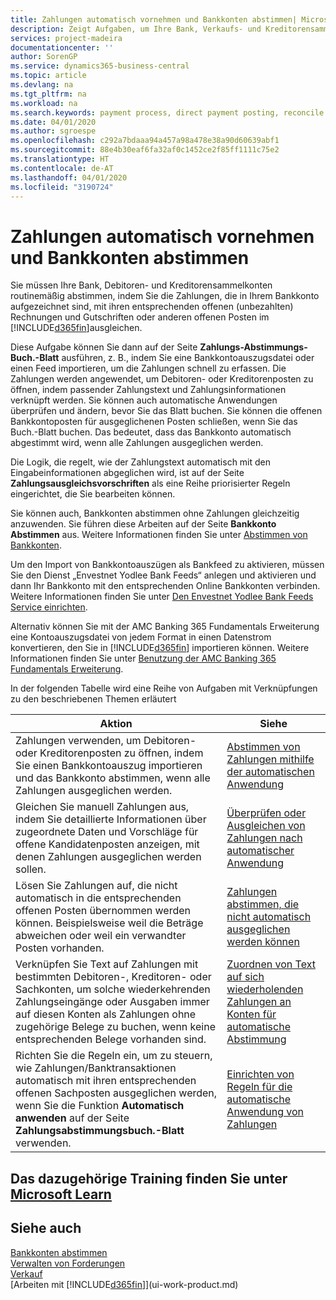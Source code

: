 ```yaml
---
title: Zahlungen automatisch vornehmen und Bankkonten abstimmen| Microsoft Docs
description: Zeigt Aufgaben, um Ihre Bank, Verkaufs- und Kreditorensammelkonte, Beitragszahlungseingänge oder Kosten auszugleichen und gleicht Zahlungen automatisch aus.
services: project-madeira
documentationcenter: ''
author: SorenGP
ms.service: dynamics365-business-central
ms.topic: article
ms.devlang: na
ms.tgt_pltfrm: na
ms.workload: na
ms.search.keywords: payment process, direct payment posting, reconcile payment, expenses, cash receipts
ms.date: 04/01/2020
ms.author: sgroespe
ms.openlocfilehash: c292a7bdaaa94a457a98a478e38a90d60639abf1
ms.sourcegitcommit: 88e4b30eaf6fa32af0c1452ce2f85ff1111c75e2
ms.translationtype: HT
ms.contentlocale: de-AT
ms.lasthandoff: 04/01/2020
ms.locfileid: "3190724"
---
```

# <a name="applying-payments-automatically-and-reconciling-bank-accounts"></a>Zahlungen automatisch vornehmen und Bankkonten abstimmen
Sie müssen Ihre Bank, Debitoren- und Kreditorensammelkonten routinemäßig abstimmen, indem Sie die Zahlungen, die in Ihrem Bankkonto aufgezeichnet sind, mit ihren entsprechenden offenen (unbezahlten) Rechnungen und Gutschriften oder anderen offenen Posten im [!INCLUDE[d365fin](includes/d365fin_md.md)]ausgleichen.  

Diese Aufgabe können Sie dann auf der Seite **Zahlungs-Abstimmungs-Buch.-Blatt** ausführen, z. B., indem Sie eine Bankkontoauszugsdatei oder einen Feed importieren, um die Zahlungen schnell zu erfassen. Die Zahlungen werden angewendet, um Debitoren- oder Kreditorenposten zu öffnen, indem passender Zahlungstext und Zahlungsinformationen verknüpft werden. Sie können auch automatische Anwendungen überprüfen und ändern, bevor Sie das Blatt buchen. Sie können die offenen Bankkontoposten für ausgeglichenen Posten schließen, wenn Sie das Buch.-Blatt buchen. Das bedeutet, dass das Bankkonto automatisch abgestimmt wird, wenn alle Zahlungen ausgeglichen werden.

Die Logik, die regelt, wie der Zahlungstext automatisch mit den Eingabeinformationen abgeglichen wird, ist auf der Seite **Zahlungsausgleichsvorschriften** als eine Reihe priorisierter Regeln eingerichtet, die Sie bearbeiten können.

Sie können auch, Bankkonten abstimmen ohne Zahlungen gleichzeitig anzuwenden. Sie führen diese Arbeiten auf der Seite **Bankkonto Abstimmen** aus. Weitere Informationen finden Sie unter [Abstimmen von Bankkonten](bank-how-reconcile-bank-accounts-separately.md).   

Um den Import von Bankkontoauszügen als Bankfeed zu aktivieren, müssen Sie den Dienst „Envestnet Yodlee Bank Feeds“ anlegen und aktivieren und dann Ihr Bankkonto mit den entsprechenden Online Bankkonten verbinden. Weitere Informationen finden Sie unter [Den Envestnet Yodlee Bank Feeds Service einrichten](bank-how-setup-bank-statement-service.md).  

Alternativ können Sie mit der AMC Banking 365 Fundamentals Erweiterung eine Kontoauszugsdatei von jedem Format in einen Datenstrom konvertieren, den Sie in [!INCLUDE[d365fin](includes/d365fin_md.md)] importieren können. Weitere Informationen finden Sie unter [Benutzung der AMC Banking 365 Fundamentals Erweiterung](ui-extensions-amc-banking.md).  

In der folgenden Tabelle wird eine Reihe von Aufgaben mit Verknüpfungen zu den beschriebenen Themen erläutert  

| Aktion | Siehe |
| --- | --- |
| Zahlungen verwenden, um Debitoren- oder Kreditorenposten zu öffnen, indem Sie einen Bankkontoauszug importieren und das Bankkonto abstimmen, wenn alle Zahlungen ausgeglichen werden. |[Abstimmen von Zahlungen mithilfe der automatischen Anwendung](receivables-how-reconcile-payments-auto-application.md) |
| Gleichen Sie manuell Zahlungen aus, indem Sie detaillierte Informationen über zugeordnete Daten und Vorschläge für offene Kandidatenposten anzeigen, mit denen Zahlungen ausgeglichen werden sollen. |[Überprüfen oder Ausgleichen von Zahlungen nach automatischer Anwendung](receivables-how-review-apply-payments-auto-application.md) |
| Lösen Sie Zahlungen auf, die nicht automatisch in die entsprechenden offenen Posten übernommen werden können. Beispielsweise weil die Beträge abweichen oder weil ein verwandter Posten vorhanden. |[Zahlungen abstimmen, die nicht automatisch ausgeglichen werden können](receivables-how-reconcile-payments-cannot-apply-auto.md) |
| Verknüpfen Sie Text auf Zahlungen mit bestimmten Debitoren-, Kreditoren- oder Sachkonten, um solche wiederkehrenden Zahlungseingänge oder Ausgaben immer auf diesen Konten als Zahlungen ohne zugehörige Belege zu buchen, wenn keine entsprechenden Belege vorhanden sind. |[Zuordnen von Text auf sich wiederholenden Zahlungen an Konten für automatische Abstimmung](receivables-how-map-text-recurring-payments-accounts-auto-reconcilliation.md) |
|Richten Sie die Regeln ein, um zu steuern, wie Zahlungen/Banktransaktionen automatisch mit ihren entsprechenden offenen Sachposten ausgeglichen werden, wenn Sie die Funktion **Automatisch anwenden** auf der Seite **Zahlungsabstimmungsbuch.-Blatt** verwenden.|[Einrichten von Regeln für die automatische Anwendung von Zahlungen](receivables-how-set-up-payment-application-rules.md)|

## <a name="see-related-training-at-microsoft-learn"></a>Das dazugehörige Training finden Sie unter [Microsoft Learn](/learn/modules/use-journals-dynamics-365-business-central/index)

## <a name="see-also"></a>Siehe auch
[Bankkonten abstimmen](bank-how-reconcile-bank-accounts-separately.md)  
[Verwalten von Forderungen](receivables-manage-receivables.md)  
[Verkauf](sales-manage-sales.md)  
[Arbeiten mit [!INCLUDE[d365fin](includes/d365fin_md.md)]](ui-work-product.md)
